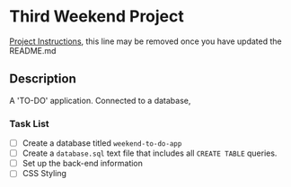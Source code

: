 # Third Weekend Project

[Project Instructions](./INSTRUCTIONS.md), this line may be removed once you have updated the README.md

## Description

A 'TO-DO' application. Connected to a database, 

### Task List
- [ ] Create a database titled `weekend-to-do-app`
- [ ] Create a `database.sql` text file that includes all `CREATE TABLE` queries.
- [ ] Set up the back-end information
- [ ] CSS Styling